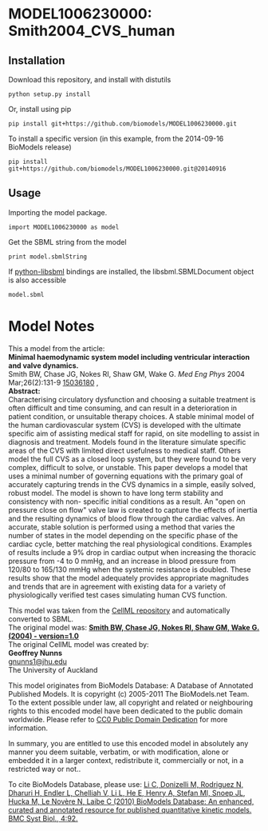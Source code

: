 # MODEL1006230000: Smith2004_CVS_human

## Installation

Download this repository, and install with distutils

`python setup.py install`

Or, install using pip

`pip install git+https://github.com/biomodels/MODEL1006230000.git`

To install a specific version (in this example, from the 2014-09-16 BioModels release)

`pip install git+https://github.com/biomodels/MODEL1006230000.git@20140916`

## Usage

Importing the model package.

`import MODEL1006230000 as model`

Get the SBML string from the model

`print model.sbmlString`

If [python-libsbml](https://pypi.python.org/pypi/python-libsbml) bindings are
installed, the libsbml.SBMLDocument object is also accessible

`model.sbml`


# Model Notes


This a model from the article:  
**Minimal haemodynamic system model including ventricular interaction and valve dynamics.**   
Smith BW, Chase JG, Nokes RI, Shaw GM, Wake G. _Med Eng Phys_ 2004
Mar;26(2):131-9 [15036180](http://www.ncbi.nlm.nih.gov/pubmed/15036180) ,  
**Abstract:**   
Characterising circulatory dysfunction and choosing a suitable treatment is
often difficult and time consuming, and can result in a deterioration in
patient condition, or unsuitable therapy choices. A stable minimal model of
the human cardiovascular system (CVS) is developed with the ultimate specific
aim of assisting medical staff for rapid, on site modelling to assist in
diagnosis and treatment. Models found in the literature simulate specific
areas of the CVS with limited direct usefulness to medical staff. Others model
the full CVS as a closed loop system, but they were found to be very complex,
difficult to solve, or unstable. This paper develops a model that uses a
minimal number of governing equations with the primary goal of accurately
capturing trends in the CVS dynamics in a simple, easily solved, robust model.
The model is shown to have long term stability and consistency with non-
specific initial conditions as a result. An "open on pressure close on flow"
valve law is created to capture the effects of inertia and the resulting
dynamics of blood flow through the cardiac valves. An accurate, stable
solution is performed using a method that varies the number of states in the
model depending on the specific phase of the cardiac cycle, better matching
the real physiological conditions. Examples of results include a 9% drop in
cardiac output when increasing the thoracic pressure from -4 to 0 mmHg, and an
increase in blood pressure from 120/80 to 165/130 mmHg when the systemic
resistance is doubled. These results show that the model adequately provides
appropriate magnitudes and trends that are in agreement with existing data for
a variety of physiologically verified test cases simulating human CVS
function.

This model was taken from the [CellML
repository](http://www.cellml.org/models) and automatically converted to SBML.  
The original model was: [ **Smith BW, Chase JG, Nokes RI, Shaw GM, Wake G.
(2004) - version=1.0**
](http://models.cellml.org/exposure/f629920d520a0ea9f51dbde8754470da)  
The original CellML model was created by:  
**Geoffrey Nunns**   
gnunns1@jhu.edu  
The University of Auckland  

This model originates from BioModels Database: A Database of Annotated
Published Models. It is copyright (c) 2005-2011 The BioModels.net Team.  
To the extent possible under law, all copyright and related or neighbouring
rights to this encoded model have been dedicated to the public domain
worldwide. Please refer to [CC0 Public Domain
Dedication](http://creativecommons.org/publicdomain/zero/1.0/) for more
information.

In summary, you are entitled to use this encoded model in absolutely any
manner you deem suitable, verbatim, or with modification, alone or embedded it
in a larger context, redistribute it, commercially or not, in a restricted way
or not..  
  
To cite BioModels Database, please use: [Li C, Donizelli M, Rodriguez N,
Dharuri H, Endler L, Chelliah V, Li L, He E, Henry A, Stefan MI, Snoep JL,
Hucka M, Le Novère N, Laibe C (2010) BioModels Database: An enhanced, curated
and annotated resource for published quantitative kinetic models. BMC Syst
Biol., 4:92.](http://www.ncbi.nlm.nih.gov/pubmed/20587024)


